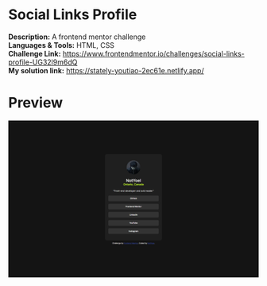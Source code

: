 # Social Links Profile

**Description:** A frontend mentor challenge<br>
**Languages & Tools:** HTML, CSS<br>
**Challenge Link:** https://www.frontendmentor.io/challenges/social-links-profile-UG32l9m6dQ<br>
**My solution link:** https://stately-youtiao-2ec61e.netlify.app/

# Preview
![](https://github.com/NotYoel/Web-Development-Projects/blob/main/Frontend%20Mentor%20Projects/Social%20links%20profile/preview/preview.png)
